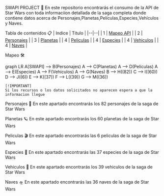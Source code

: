 SWAPI PROJECT 🚀
En este repositorio encontrarás el consumo de la API de Star Wars con toda informaciíon detallada de la saga completa donde contiene datos acerca de Personajes,Planetas,Películas,Especies,Vehículos y Naves.

Tabla de contenidos 📋
| Indice | Titulo  |
|--|--|
| 1 | [Mapeo API](#Mapeo) |
| 2 | [Personajes](#Personajes) |
| 3 | [Planetas](#Planetas) |
| 4 | [Peliculas](#Peliculas) |
| 4 | [Especies](#Especies) |
| 4 | [Vehiculos](#Vehiculos) |
| 4 | [Naves](#Naves) |


Mapeo 🛠️

graph LR
A[SWAPI] --> B(Personajes)
A --> C(Planetas)
A --> D(Películas)
A --> E(Especies)
A --> F(Vehículos)
A --> G(Naves)
B --> H((82))
C --> I((60))
D --> J((6))
E --> K((37)) 
F --> L((39))
G --> M((36))


    [!IMPORTANT]
    Si los recursos o los datos solicitados no aparecen espera a que la informacion llegue


Personajes 🧍
En este apartado encontrarás los 82 personajes de la saga de Star Wars


Planetas 🪐
En este apartado encontrarás los 60 planetas de la saga de Star Wars

Peliculas 🎬
En este apartado encontrarás las 6 peliculas de la saga de Star Wars

Especies 👹
En este apartado encontrarás las 37 especies de la saga de Star Wars

Vehiculos 🚜
En este apartado encontrarás los 39 vehiculos de la saga de Star Wars

Naves 🛸
En este apartado encontrarás las 36 naves de la saga de Star Wars